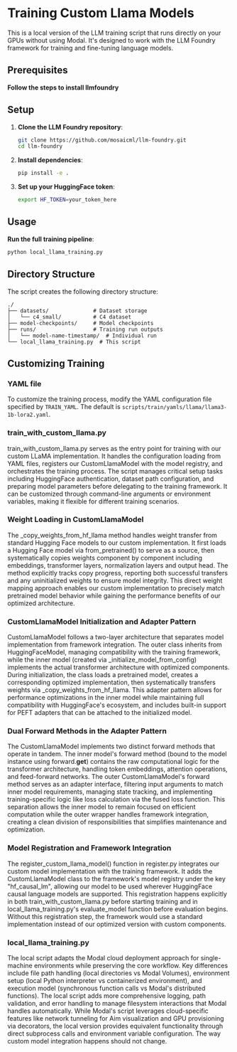 # Training Custom Llama Models

This is a local version of the LLM training script that runs directly on your GPUs without using Modal. It's designed to work with the LLM Foundry framework for training and fine-tuning language models.

## Prerequisites

**Follow the steps to install llmfoundry**

## Setup

1. **Clone the LLM Foundry repository**:
   ```bash
   git clone https://github.com/mosaicml/llm-foundry.git
   cd llm-foundry
   ```

2. **Install dependencies**:
   ```bash
   pip install -e .
   ```

3. **Set up your HuggingFace token**:
   ```bash
   export HF_TOKEN=your_token_here
   ```

## Usage

**Run the full training pipeline**:
   ```bash
   python local_llama_training.py
   ```

## Directory Structure

The script creates the following directory structure:

```
./
├── datasets/              # Dataset storage
│   └── c4_small/          # C4 dataset
├── model-checkpoints/     # Model checkpoints
├── runs/                  # Training run outputs
│   └── model-name-timestamp/  # Individual run
└── local_llama_training.py  # This script
```


## Customizing Training

### YAML file
To customize the training process, modify the YAML configuration file specified by `TRAIN_YAML`. The default is `scripts/train/yamls/llama/llama3-1b-lora2.yaml`.

### train_with_custom_llama.py

train_with_custom_llama.py serves as the entry point for training with our custom LLaMA implementation. It handles the configuration loading from YAML files, registers our CustomLlamaModel with the model registry, and orchestrates the training process. The script manages critical setup tasks including HuggingFace authentication, dataset path configuration, and preparing model parameters before delegating to the training framework. It can be customized through command-line arguments or environment variables, making it flexible for different training scenarios.

### Weight Loading in CustomLlamaModel

The  _copy_weights_from_hf_llama method handles weight transfer from standard Hugging Face models to our custom implementation. It first loads a Hugging Face model via from_pretrained() to serve as a source, then systematically copies weights component by component including embeddings, transformer layers, normalization layers and output head. The method explicitly tracks copy progress, reporting both successful transfers and any uninitialized weights to ensure model integrity. This direct weight mapping approach enables our custom implementation to precisely match pretrained model behavior while gaining the performance benefits of our optimized architecture.


### CustomLlamaModel Initialization and Adapter Pattern

CustomLlamaModel follows a two-layer architecture that separates model implementation from framework integration. The outer class inherits from HuggingFaceModel, managing compatibility with the training framework, while the inner model (created via _initialize_model_from_config) implements the actual transformer architecture with optimized components. During initialization, the class loads a pretrained model, creates a corresponding optimized implementation, then systematically transfers weights via _copy_weights_from_hf_llama. This adapter pattern allows for performance optimizations in the inner model while maintaining full compatibility with HuggingFace's ecosystem, and includes built-in support for PEFT adapters that can be attached to the initialized model.


### Dual Forward Methods in the Adapter Pattern

The CustomLlamaModel implements two distinct forward methods that operate in tandem. The inner model's forward method (bound to the model instance using forward.__get__) contains the raw computational logic for the transformer architecture, handling token embeddings, attention operations, and feed-forward networks. The outer CustomLlamaModel's forward method serves as an adapter interface, filtering input arguments to match inner model requirements, managing state tracking, and implementing training-specific logic like loss calculation via the fused loss function. This separation allows the inner model to remain focused on efficient computation while the outer wrapper handles framework integration, creating a clean division of responsibilities that simplifies maintenance and optimization.

### Model Registration and Framework Integration

The register_custom_llama_model() function in register.py integrates our custom model implementation with the training framework. It adds the CustomLlamaModel class to the framework's model registry under the key "hf_causal_lm", allowing our model to be used wherever HuggingFace causal language models are supported. This registration happens explicitly in both train_with_custom_llama.py before starting training and in local_llama_training.py's evaluate_model function before evaluation begins. Without this registration step, the framework would use a standard implementation instead of our optimized version with custom components.

### local_llama_training.py

The local script adapts the Modal cloud deployment approach for single-machine environments while preserving the core workflow. Key differences include file path handling (local directories vs Modal Volumes), environment setup (local Python interpreter vs containerized environment), and execution model (synchronous function calls vs Modal's distributed functions). The local script adds more comprehensive logging, path validation, and error handling to manage filesystem interactions that Modal handles automatically. While Modal's script leverages cloud-specific features like network tunneling for Aim visualization and GPU provisioning via decorators, the local version provides equivalent functionality through direct subprocess calls and environment variable configuration. The way custom model integration happens should not change. 